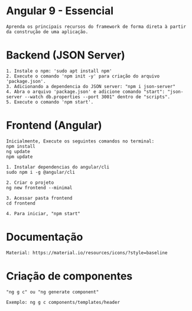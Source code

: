 # Angular 9 - Essencial
    Aprenda os principais recursos do framework de forma direta à partir da construção de uma aplicação.

# Backend (JSON Server)

    1. Instale o npm: 'sudo apt install npm'
    2. Execute o comando 'npm init -y' para criação do arquivo 'package.json'.
    3. Adicionando a dependencia do JSON server: "npm i json-server"
    4. Abra o arquivo 'package.json' e adicione comando "start": "json-server --watch db.properties --port 3001" dentro de "scripts".
    5. Execute o comando 'npm start'.

# Frontend (Angular)
    
    Inicialmente, Execute os seguintes comandos no terminal:
    npm install
    ng update
    npm update
    
    1. Instalar dependencias do angular/cli
    sudo npm i -g @angular/cli

    2. Criar o projeto
    ng new frontend --minimal

    3. Acessar pasta frontend
    cd frontend

    4. Para iniciar, "npm start"

# Documentação
    Material: https://material.io/resources/icons/?style=baseline
    
# Criação de componentes
    "ng g c" ou "ng generate component" 

    Exemplo: ng g c components/templates/header